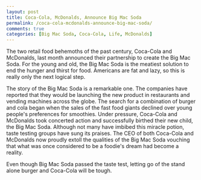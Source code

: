 ```yaml
---
layout: post
title: Coca-Cola, McDonalds, Announce Big Mac Soda
permalink: /coca-cola-mcdonalds-announce-big-mac-soda/
comments: true
categories: [Big Mac Soda, Coca-Cola, Life, McDonalds]
---
```

The two retail food behemoths of the past century, Coca-Cola and McDonalds, last month announced their partnership to create the Big Mac Soda. For the young and old, the Big Mac Soda is the meatiest solution to end the hunger and thirst for food. Americans are fat and lazy, so this is really only the next logical step.

The story of the Big Mac Soda is a remarkable one. The companies have reported that they would be launching the new product in restaurants and vending machines across the globe. The search for a combination of burger and cola began when the sales of the fast food giants declined over young people's preferences for smoothies. Under pressure, Coca-Cola and McDonalds took concerted action and successfully birthed their new child, the Big Mac Soda. Although not many have imbibed this miracle potion, taste testing groups have sung its praises. The CEO of both Coca-Cola and McDonalds now proudly extoll the qualities of the Big Mac Soda vouching that what was once considered to be a foodie's dream had become a reality.

Even though Big Mac Soda passed the taste test, letting go of the stand alone burger and Coca-Cola will be tough.
